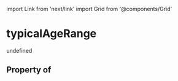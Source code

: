 import Link from 'next/link'
import Grid from '@components/Grid'

# typicalAgeRange

undefined

## Property of



